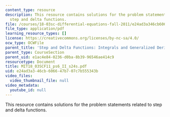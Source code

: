 ```yaml
---
content_type: resource
description: This resource contains solutions for the problem statements related to
  step and delta functions.
file: /courses/18-03sc-differential-equations-fall-2011/e24ad3a346cb606647b707c7b555343b_MIT18_03SCF11_ps6_II_s24s.pdf
file_type: application/pdf
learning_resource_types: []
license: https://creativecommons.org/licenses/by-nc-sa/4.0/
ocw_type: OCWFile
parent_title: 'Step and Delta Functions: Integrals and Generalized Derivatives'
parent_type: CourseSection
parent_uid: e1ac4e84-0236-d0ba-8b39-96546ae414c9
resourcetype: Document
title: MIT18_03SCF11_ps6_II_s24s.pdf
uid: e24ad3a3-46cb-6066-47b7-07c7b555343b
video_files:
  video_thumbnail_file: null
video_metadata:
  youtube_id: null
---
```

This resource contains solutions for the problem statements related to step and delta functions.
